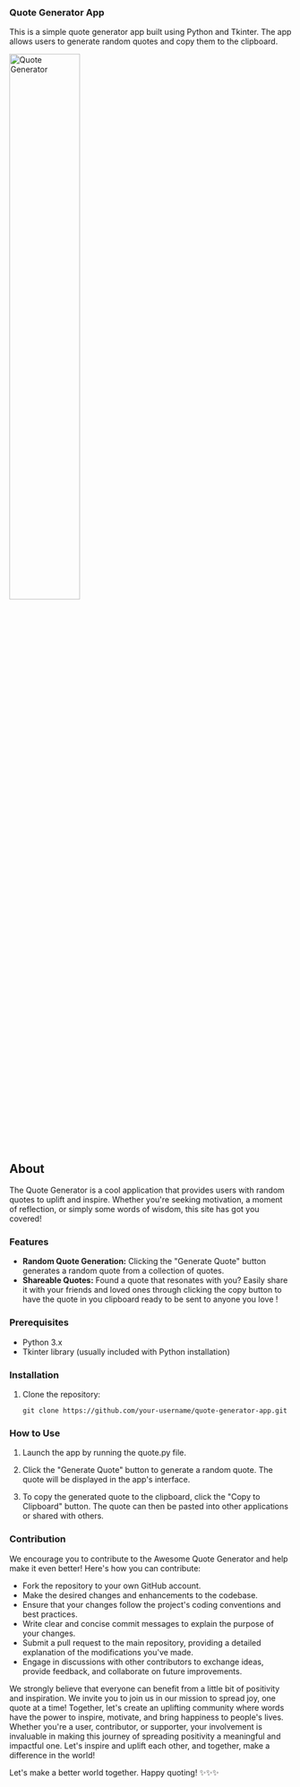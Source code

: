 ### Quote Generator App

This is a simple quote generator app built using Python and Tkinter. The app allows users to generate random quotes and copy them to the clipboard.

<img src="https://i.ibb.co/3v0RcQq/Quote-Generator.png" alt="Quote Generator" width="50%" height="50%" style="display"/>

## About

The Quote Generator is a cool application that provides users with random quotes to uplift and inspire. Whether you're seeking motivation, a moment of reflection, or simply some words of wisdom, this site has got you covered!

### Features

- **Random Quote Generation:** Clicking the "Generate Quote" button generates a random quote from a collection of quotes.
- **Shareable Quotes:** Found a quote that resonates with you? Easily share it with your friends and loved ones through clicking the copy button to have the quote in you clipboard ready to be sent to anyone you love !

### Prerequisites

- Python 3.x
- Tkinter library (usually included with Python installation)


### Installation

1. Clone the repository:
   ```shell
   git clone https://github.com/your-username/quote-generator-app.git
   
### How to Use

1. Launch the app by running the quote.py file.

2. Click the "Generate Quote" button to generate a random quote. The quote will be displayed in the app's interface.

3. To copy the generated quote to the clipboard, click the "Copy to Clipboard" button. The quote can then be pasted into other applications or shared with others.  

### Contribution

We encourage you to contribute to the Awesome Quote Generator and help make it even better! Here's how you can contribute:

- Fork the repository to your own GitHub account.
- Make the desired changes and enhancements to the codebase.
- Ensure that your changes follow the project's coding conventions and best practices.
- Write clear and concise commit messages to explain the purpose of your changes.
- Submit a pull request to the main repository, providing a detailed explanation of the modifications you've made.
- Engage in discussions with other contributors to exchange ideas, provide feedback, and collaborate on future improvements.

We strongly believe that everyone can benefit from a little bit of positivity and inspiration. We invite you to join us in our mission to spread joy, one quote at a time! Together, let's create an uplifting community where words have the power to inspire, motivate, and bring happiness to people's lives. Whether you're a user, contributor, or supporter, your involvement is invaluable in making this journey of spreading positivity a meaningful and impactful one. Let's inspire and uplift each other, and together, make a difference in the world!

Let's make a better world together. Happy quoting! ✨✨✨
